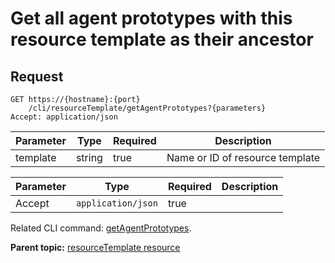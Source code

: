 # Get all agent prototypes with this resource template as their ancestor

## Request

```
GET https://{hostname}:{port}
    /cli/resourceTemplate/getAgentPrototypes?{parameters}
Accept: application/json

```

|Parameter|Type|Required|Description|
|---------|----|--------|-----------|
|template|string|true|Name or ID of resource template|

|Parameter|Type|Required|Description|
|---------|----|--------|-----------|
|Accept|`application/json`|true| |

Related CLI command: [getAgentPrototypes](udclient_getagentprototypes.md).

**Parent topic:** [resourceTemplate resource](../../com.udeploy.api.doc/topics/rest_cli_resourcetemplate.md)

